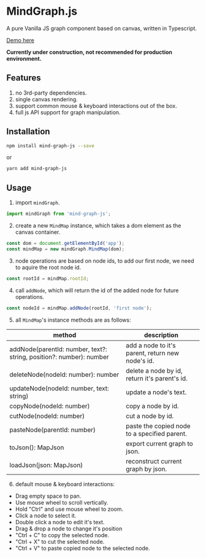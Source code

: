 # MindGraph.js

A pure Vanilla JS graph component based on canvas, written in Typescript.

[Demo here](https://southpawgoblin.github.io/MindGraph.js/)

**Currently under construction, not recommended for production environment.**

## Features

1. no 3rd-party dependencies.
2. single canvas rendering.
3. support common mouse & keyboard interactions out of the box.
4. full js API support for graph manipulation.

## Installation

``` bash
npm install mind-graph-js --save
```

or 

```bash
yarn add mind-graph-js
```

## Usage

1. import `mindGraph`.
```js
import mindGraph from 'mind-graph-js';
```
2. create a new `MindMap` instance, which takes a dom element as the canvas container.
```js
const dom = document.getElementById('app');
const mindMap = new mindGraph.MindMap(dom);
```
3. node operations are based on node ids, to add our first node, we need to aquire the root node id.
```js
const rootId = mindMap.rootId;
```
4. call `addNode`, which will return the id of the added node for future operations.
```js
const nodeId = mindMap.addNode(rootId, 'first node');
```
5. all `MindMap`'s instance methods are as follows:

method | description
------ | -----------
addNode(parentId: number, text?: string, position?: number): number | add a node to it's parent, return new node's id.
deleteNode(nodeId: number): number | delete a node by id, return it's parent's id.
updateNode(nodeId: number, text: string) | update a node's text.
copyNode(nodeId: number) | copy a node by id.
cutNode(nodeId: number) | cut a node by id.
pasteNode(parentId: number) | paste the copied node to a specified parent.
toJson(): MapJson | export current graph to json.
loadJson(json: MapJson) | reconstruct current graph by json.
6. default mouse & keyboard interactions:
- Drag empty space to pan.
- Use mouse wheel to scroll vertically.
- Hold "Ctrl" and use mouse wheel to zoom.
- Click a node to select it.
- Double click a node to edit it's text.
- Drag & drop a node to change it's position
- "Ctrl + C" to copy the selected node.
- "Ctrl + X" to cut the selected node.
- "Ctrl + V" to paste copied node to the selected node. 